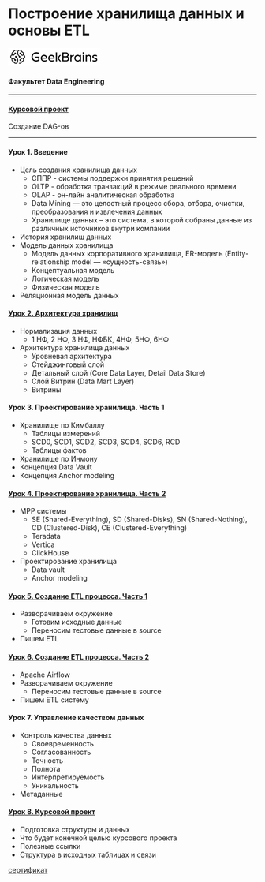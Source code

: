 # Построение хранилища данных и основы ETL
![](logo.png)
#### Факультет Data Engineering
____
#### [Курсовой проект](https://github.com/TolstikovIgor/ETL/tree/main/lesson8)
Создание DAG-ов
___
#### Урок 1. Введение
* Цель создания хранилища данных
  * СППР - системы поддержки принятия решений
  * OLTP - обработка транзакций в режиме реального времени
  * OLAP - он-лайн аналитическая обработка
  * Data Mining — это целостный процесс сбора, отбора, очистки, преобразования и извлечения данных
  * Хранилище данных – это система, в которой собраны данные из различных источников внутри компании
* История хранилищ данных
* Модель данных хранилища
  * Модель данных корпоративного хранилища, ER-модель (Entity-relationship model — «сущность-связь»)
  * Концептуальная модель
  * Логическая модель
  * Физическая модель
* Реляционная модель данных

#### [Урок 2. Архитектура хранилищ](https://github.com/TolstikovIgor/ETL/tree/main/lesson2)
* Нормализация данных
   * 1 НФ, 2 НФ, 3 НФ, НФБК, 4НФ, 5НФ, 6НФ
* Архитектура хранилища данных
  * Уровневая архитектура
  * Стейджинговый слой
  * Детальный слой (Core Data Layer, Detail Data Store)
  * Слой Витрин (Data Mart Layer)
  * Витрины
#### Урок 3. Проектирование хранилища. Часть 1
* Хранилище по Кимбаллу
   * Таблицы измерений
   * SCD0, SCD1, SCD2, SCD3, SCD4, SCD6, RCD
   * Таблицы фактов
* Хранилище по Инмону
* Концепция Data Vault
* Концепция Anchor modeling

#### [Урок 4. Проектирование хранилища. Часть 2](https://github.com/TolstikovIgor/ETL/tree/main/lesson4)
* MPP системы
   * SE (Shared-Everything), SD (Shared-Disks), SN (Shared-Nothing), CD (Clustered-Disk), CE (Clustered-Everything)
   * Teradata
   * Vertica
   * ClickHouse
* Проектирование хранилища
   * Data vault
   * Anchor modeling

#### [Урок 5. Создание ETL процесса. Часть 1](https://github.com/TolstikovIgor/ETL/tree/main/lesson5)
* Разворачиваем окружение
   * Готовим исходные данные
   * Переносим тестовые данные в source
* Пишем ETL

#### [Урок 6. Создание ETL процесса. Часть 2](https://github.com/TolstikovIgor/ETL/tree/main/lesson6)
* Apache Airflow
* Разворачиваем окружение
   * Переносим тестовые данные в source
* Пишем ETL систему

#### Урок 7. Управление качеством данных
* Контроль качества данных
   * Своевременность
   * Согласованность
   * Точность
   * Полнота
   * Интерпретируемость
   * Уникальность
* Метаданные

#### [Урок 8. Курсовой проект](https://github.com/TolstikovIgor/ETL/tree/main/lesson8)
* Подготовка структуры и данных
* Что будет конечной целью курсового проекта
* Полезные ссылки
* Структура в исходных таблицах и связи

[сертификат](https://gb.ru/go/iZhL3P)

